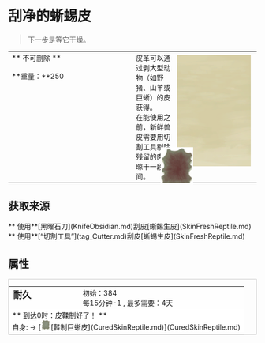 # 刮净的蜥蜴皮  
> 下一步是等它干燥。  
  
<style>
        .table5139 th,td{
            text-align:left;
            vertical-align:top;
        }
        </style><table class="table table-bordered table5139" data-toggle="table"  data-show-header="false"><thead style="display:none"><tr ><th  style="width:50%;"  >title</th><th  style="width:50%;"  ></th></tr></thead><tr ><td  style="width:50%;"  >** 不可删除 **<br><br>**重量：**250</td><td  style="width:50%;"  ><div style="float:right; margin:5px"><div class="gamecard" style="width:150px; height:225px;"><a href="SkinFleshedReptile.md" style="color:black"><img class="bg" decoding="async" src="../wiki/Sprite/BG_SandFront.png" href="a.md" style="max-width:150px;max-height:225px;"><img decoding="async" src="../wiki/Sprite/ReptileHideFleshed.png" class="cardimage" style="transform: translate(-50%, -50%) scale(0.4398826979472141);"><span style="font-size: 25px;">刮净的蜥蜴皮</span></a></div></div>皮革可以通过剥大型动物（如野猪、山羊或巨蜥）的皮获得。<br>在能使用之前，新鲜兽皮需要用切割工具剔除残留的肉后晾干一段时间。</td></tr></tbody></table>  
  
## 获取来源  
<div style="display:inline-block"><div class="gamedatalist" style="text-align:left;min-width:200px;min-height:0px;"><div style="display:inline-block"><div style="display:inline-block;vertical-align:middle;">** 使用**[黑曜石刀](KnifeObsidian.md)刮皮</div><div style="display:inline-block;vertical-align:middle;">[蜥蜴生皮](SkinFreshReptile.md)</div></div></div><div class="gamedatalist" style="text-align:left;min-width:200px;min-height:0px;"><div style="display:inline-block"><div style="display:inline-block;vertical-align:middle;">** 使用**[“切割工具”](tag_Cutter.md)刮皮</div><div style="display:inline-block;vertical-align:middle;">[蜥蜴生皮](SkinFreshReptile.md)</div></div></div></div>  
  
## 属性   
<div  style="border:1px solid #CCC;"><table style="margin-bottom:0px;"><tr><td style="width:30%;text-align:left; background-color:#FEFEFE;font-size:1.3em;font-weight:bold;">耐久</td><td style="font-size:1em;background-color:#FEFEFE">初始：384<br>每15分钟-1 , 最多需要：<font data-toggle="tooltip" data-placement="top" title="384TP">4天</font></td></tr><tr style="background-color:#FFFFFF"><td colspan=2>** 到达0时：皮鞣制好了！ **<br>自身: → [<div style="width:20px;display:inline-block;text-align:center"><img decoding="async" src="../wiki/Sprite/ReptileHideCured.png" href="a.md" style="max-width:20px;max-height:20px;"></div>[鞣制巨蜥皮](CuredSkinReptile.md)](CuredSkinReptile.md)</td></tr></table></div>  


<script>document.title="刮净的蜥蜴皮 - 卡牌生存百科 Card Survival Wiki";</script>